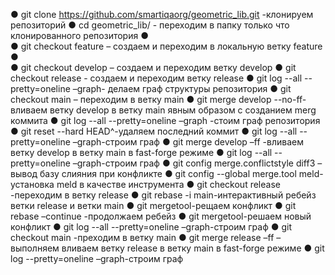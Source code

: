 ●	git clone https://github.com/smartiqaorg/geometric_lib.git -клонируем репозиторий 
●	cd geometric_lib/ - переходим в папку только что клонированного репозитория
●	
●	git checkout feature – создаем и переходим в локальную ветку feature
●	
●	git checkout develop – создаем и переходим ветку develop
●	git checkout release - создаем и переходим ветку release
●	git log --all --pretty=oneline –graph- делаем граф структуры репозитория 
●	git checkout main – переходим в ветку main
●	git merge develop --no-ff- вливаем ветку develop в ветку main явным образом с созданием merg коммита
●	git log --all --pretty=oneline –graph -стоим граф репозитория 
●	git reset --hard HEAD^-удаляем последний коммит
●	git log --all --pretty=oneline –graph-строим граф
●	git merge develop –ff -вливаем ветку develop в  ветку main в fast-forge режиме 
●	git log --all --pretty=oneline –graph-строим граф
●	git config merge.conflictstyle diff3 –вывод базу слияния  при конфликте 
●	git config --global merge.tool meld-установка meld в качестве инструмента
●	git checkout release -переходим в ветку release
●	git rebase -i main-интерактивный ребейз ветки release  и ветки main
●	git mergetool-рещаем конфликт
●	git rebase –continue -продолжаем ребейз
●	git mergetool-решаем новый конфликт
●	git log --all --pretty=oneline –graph-строим граф
●	git checkout main -преходим в ветку main
●	git merge release –ff – выполняем вливаем ветку release в  ветку main в fast-forge режиме
●	git log --pretty=oneline –graph-строим граф
